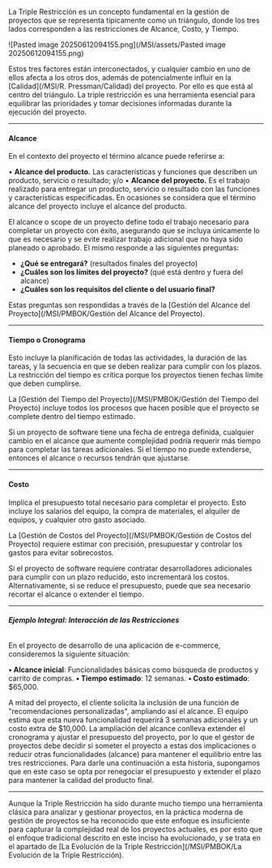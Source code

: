 La Triple Restricción es un concepto fundamental en la gestión de proyectos que se representa típicamente como un triángulo, donde los tres lados corresponden a las restricciones de Alcance, Costo, y Tiempo.

![Pasted image 20250612094155.png](/MSI/assets/Pasted image 20250612094155.png)

Estos tres factores están interconectados, y cualquier cambio en uno de ellos afecta a los otros dos, además de potencialmente influir en la [Calidad](/MSI/R. Pressman/Calidad) del proyecto. Por ello es que está al centro del triángulo. 
La triple restricción es una herramienta esencial para equilibrar las prioridades y tomar decisiones informadas durante la ejecución del proyecto.
****
#### **Alcance**
En el contexto del proyecto el término alcance puede referirse a: 

• **Alcance del producto.** Las características y funciones que describen un producto, servicio o resultado; y/o 
• **Alcance del proyecto.** Es el trabajo realizado para entregar un producto, servicio o resultado con las funciones y características especificadas. En ocasiones se considera que el término alcance del proyecto incluye el alcance del producto.

El alcance o scope de un proyecto define todo el trabajo necesario para completar un proyecto con éxito, asegurando que se incluya únicamente lo que es necesario y se evite realizar trabajo adicional que no haya sido planeado o aprobado. 
El mismo responde a las siguientes preguntas:

- **¿Qué se entregará?** (resultados finales del proyecto)
- **¿Cuáles son los límites del proyecto?** (qué está dentro y fuera del alcance)
- **¿Cuáles son los requisitos del cliente o del usuario final?**

Estas preguntas son respondidas a través de la [Gestión del Alcance del Proyecto](/MSI/PMBOK/Gestión del Alcance del Proyecto).
****
#### **Tiempo o Cronograma**
Esto incluye la planificación de todas las actividades, la duración de las tareas, y la secuencia en que se deben realizar para cumplir con los plazos. La restricción del tiempo es crítica porque los proyectos tienen fechas límite que deben cumplirse.

La [Gestión del Tiempo del Proyecto](/MSI/PMBOK/Gestión del Tiempo del Proyecto) incluye todos los procesos que hacen posible que el proyecto se complete dentro del tiempo estimado.

Si un proyecto de software tiene una fecha de entrega definida, cualquier cambio en el alcance que aumente complejidad podría requerir más tiempo para completar las tareas adicionales. Si el tiempo no puede extenderse, entonces el alcance o recursos tendrán que ajustarse.
****
#### **Costo**
Implica el presupuesto total necesario para completar el proyecto. Esto incluye los salarios del equipo, la compra de materiales, el alquiler de equipos, y cualquier otro gasto asociado.

La [Gestión de Costos del Proyecto](/MSI/PMBOK/Gestión de Costos del Proyecto) requiere estimar con precisión, presupuestar y controlar los gastos para evitar sobrecostos.

Si el proyecto de software requiere contratar desarrolladores adicionales para cumplir con un plazo reducido, esto incrementará los costos. Alternativamente, si se reduce el presupuesto, puede que sea necesario recortar el alcance o extender el tiempo.
****
###### **Ejemplo Integral: Interacción de las Restricciones**
En el proyecto de desarrollo de una aplicación de e-commerce, consideremos la siguiente situación: 

**• Alcance inicial**: Funcionalidades básicas como búsqueda de productos y carrito de compras. 
**• Tiempo estimado**: 12 semanas. 
**• Costo estimado**: $65,000. 

A mitad del proyecto, el cliente solicita la inclusión de una función de "recomendaciones personalizadas", ampliando así el alcance. El equipo estima que esta nueva funcionalidad requerirá 3 semanas adicionales y un costo extra de $10,000. La ampliación del alcance conlleva extender el cronograma y ajustar el presupuesto del proyecto, por lo que el gestor de proyectos debe decidir si someter el proyecto a estas dos implicaciones o reducir otras funcionalidades (alcance) para mantener el equilibrio entre las tres restricciones. Para darle una continuación a esta historia, supongamos que en este caso se opta por renegociar el presupuesto y extender el plazo para mantener la calidad del producto final.
****
Aunque la Triple Restricción ha sido durante mucho tiempo una herramienta clásica para analizar y gestionar proyectos, en la práctica moderna de gestión de proyectos se ha reconocido que este enfoque es insuficiente para capturar la complejidad real de los proyectos actuales, es por esto que el enfoque tradicional descrito en este inciso ha evolucionado, y se trata en el apartado de [La Evolución de la Triple Restricción](/MSI/PMBOK/La Evolución de la Triple Restricción).